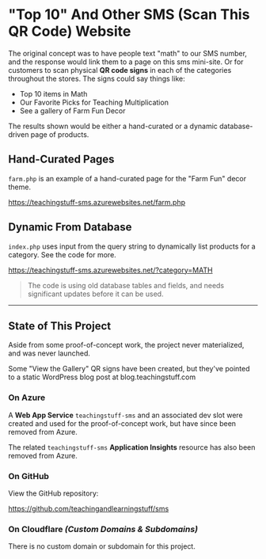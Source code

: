 # "Top 10" And Other SMS (Scan This QR Code) Website

The original concept was to have people text "math" to our SMS number, and the response would link them to a page on this sms mini-site.  Or for customers to scan physical **QR code signs** in each of the categories throughout the stores.  The signs could say things like:

- Top 10 items in Math
- Our Favorite Picks for Teaching Multiplication
- See a gallery of Farm Fun Decor

The results shown would be either a hand-curated or a dynamic database-driven page of products.


## Hand-Curated Pages

`farm.php` is an example of a hand-curated page for the "Farm Fun" decor theme.

https://teachingstuff-sms.azurewebsites.net/farm.php


## Dynamic From Database

`index.php` uses input from the query string to dynamically list products for a category.  See the code for more.

https://teachingstuff-sms.azurewebsites.net/?category=MATH

> The code is using old database tables and fields, and needs significant updates before it can be used.


---

## State of This Project

Aside from some proof-of-concept work, the project never materialized, and was never launched.

Some "View the Gallery" QR signs have been created, but they've pointed to a static WordPress blog post at blog.teachingstuff.com


### On Azure

A **Web App Service** `teachingstuff-sms` and an associated dev slot were created and used for the proof-of-concept work, but have since been removed from Azure.

The related `teachingstuff-sms` **Application Insights** resource has also been removed from Azure.


### On GitHub

View the GitHub repository:

https://github.com/teachingandlearningstuff/sms


### On Cloudflare *(Custom Domains & Subdomains)*

There is no custom domain or subdomain for this project.
